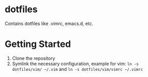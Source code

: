 # dotfiles
Contains dotfiles like .vimrc, emacs.d, etc.

# Getting Started
1. Clone the repository
2. Symlink the necessary configuration, example for vim: `ln -s dotfiles/vim/ ~/.vim` and `ln -s dotfiles/vim/vimrc ~/.vimrc`
